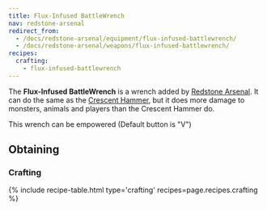 ```yaml
---
title: Flux-Infused BattleWrench
nav: redstone-arsenal
redirect_from:
  - /docs/redstone-arsenal/equipment/flux-infused-battlewrench/
  - /docs/redstone-arsenal/weapons/flux-infused-battlewrench/
recipes:
  crafting:
    - flux-infused-battlewrench
---
```


The **Flux-Infused BattleWrench** is a wrench added by [Redstone
Arsenal](/docs/redstone-arsenal/). It can do the same as the [Crescent
Hammer](/docs/crescent-hammer/), but it does more damage to monsters, animals
and players than the Crescent Hammer do.

This wrench can be empowered (Default button is "V")


Obtaining
---------

### Crafting
{% include recipe-table.html type='crafting' recipes=page.recipes.crafting %}
